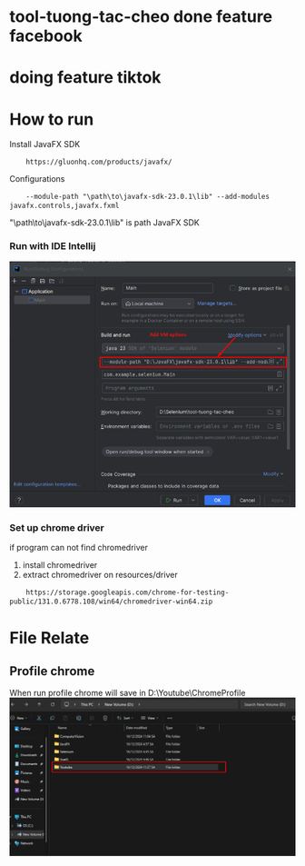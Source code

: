 # tool-tuong-tac-cheo done feature facebook
# doing feature tiktok

# How to run

Install JavaFX SDK
```
    https://gluonhq.com/products/javafx/
```

Configurations
```
    --module-path "\path\to\javafx-sdk-23.0.1\lib" --add-modules javafx.controls,javafx.fxml
```
"\path\to\javafx-sdk-23.0.1\lib" is path JavaFX SDK

### Run with IDE Intellij
![img.png](src/main/resources/image/how-to-run.png)

### Set up chrome driver

if program can not find chromedriver 
1. install chromedriver
2. extract chromedriver on resources/driver 
```
	https://storage.googleapis.com/chrome-for-testing-public/131.0.6778.108/win64/chromedriver-win64.zip
```

# File Relate
## Profile chrome 
When run profile chrome will save in D:\Youtube\ChromeProfile
![img.png](src/main/resources/image/chrome-profile-save.png)